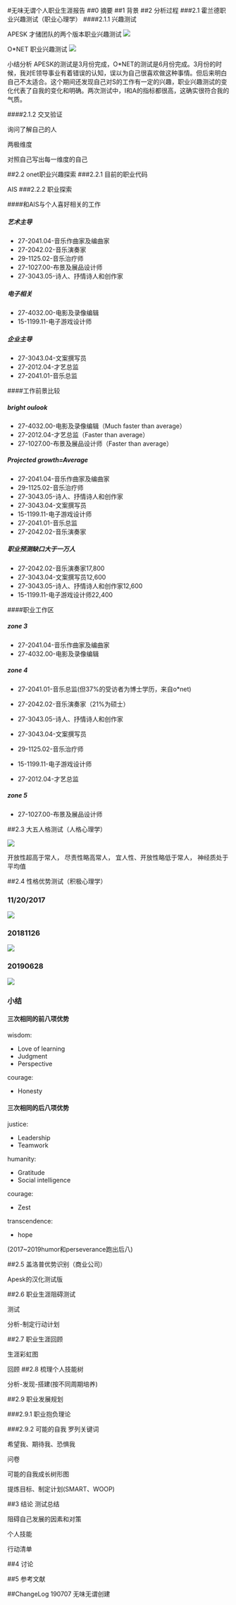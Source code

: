 #无味无谓个人职业生涯报告
##0 摘要
##1 背景
##2 分析过程
###2.1 霍兰德职业兴趣测试（职业心理学）
####2.1.1 兴趣测试

APESK 才储团队的两个版本职业兴趣测试
![](https://pictures-steven.oss-cn-beijing.aliyuncs.com/20190707200417.png)

O*NET 职业兴趣测试
![](https://pictures-steven.oss-cn-beijing.aliyuncs.com/20190707200332.png)

小结分析
APESK的测试是3月份完成，O*NET的测试是6月份完成。3月份的时候，我对E领导事业有着错误的认知，误以为自己很喜欢做这种事情。但后来明白自己不太适合。这个期间还发现自己对S的工作有一定的兴趣，职业兴趣测试的变化代表了自我的变化和明确。两次测试中，I和A的指标都很高，这确实很符合我的气质。

####2.1.2 交叉验证

询问了解自己的人

两极维度

对照自己写出每一维度的自己

##2.2 onet职业兴趣探索
###2.2.1 目前的职业代码

AIS
###2.2.2 职业探索

####和AIS与个人喜好相关的工作

##### 艺术主导

- 27-2041.04-音乐作曲家及编曲家
- 27-2042.02-音乐演奏家
- 29-1125.02-音乐治疗师
- 27-1027.00-布景及展品设计师
- 27-3043.05-诗人、抒情诗人和创作家

##### 电子相关

- 27-4032.00-电影及录像编辑
- 15-1199.11-电子游戏设计师

##### 企业主导

- 27-3043.04-文案撰写员
- 27-2012.04-才艺总监
- 27-2041.01-音乐总监



####工作前景比较

##### bright oulook

- 27-4032.00-电影及录像编辑（Much faster than average）
- 27-2012.04-才艺总监（Faster than average）
- 27-1027.00-布景及展品设计师（Faster than average）

##### Projected growth=Average

- 27-2041.04-音乐作曲家及编曲家
- 29-1125.02-音乐治疗师
- 27-3043.05-诗人、抒情诗人和创作家
- 27-3043.04-文案撰写员
- 15-1199.11-电子游戏设计师
- 27-2041.01-音乐总监
- 27-2042.02-音乐演奏家

##### 职业预测缺口大于一万人

- 27-2042.02-音乐演奏家17,800
- 27-3043.04-文案撰写员12,600
- 27-3043.05-诗人、抒情诗人和创作家12,600
- 15-1199.11-电子游戏设计师22,400

####职业工作区

##### zone 3
- 27-2041.04-音乐作曲家及编曲家
- 27-4032.00-电影及录像编辑

##### zone 4

- 27-2041.01-音乐总监(但37%的受访者为博士学历，来自o*net)
- 27-2042.02-音乐演奏家（21%为硕士）

- 27-3043.05-诗人、抒情诗人和创作家
- 27-3043.04-文案撰写员
- 29-1125.02-音乐治疗师
- 15-1199.11-电子游戏设计师
- 27-2012.04-才艺总监

##### zone 5
- 27-1027.00-布景及展品设计师


##2.3 大五人格测试（人格心理学）

![](https://pictures-steven.oss-cn-beijing.aliyuncs.com/我的人格测试量表预测结果.png)

开放性超高于常人，
尽责性略高常人，
宜人性、开放性略低于常人，
神经质处于平均值

##2.4 性格优势测试（积极心理学）

### 11/20/2017

![](https://pictures-steven.oss-cn-beijing.aliyuncs.com/20190707230608.png)

### 20181126

![](https://pictures-steven.oss-cn-beijing.aliyuncs.com/20190707230702.png)

### 20190628

![](https://pictures-steven.oss-cn-beijing.aliyuncs.com/20190707230751.png)

### 小结

#### 三次相同的前八项优势
wisdom:
- Love of learning
- Judgment
- Perspective

courage:
- Honesty

#### 三次相同的后八项优势
justice:
- Leadership
- Teamwork

humanity:
- Gratitude
- Social intelligence

courage:
- Zest

transcendence:
- hope

(2017~2019humor和perseverance跑出后八)



##2.5 盖洛普优势识别（商业公司）

Apesk的汉化测试版



##2.6 职业生涯阻碍测试

测试

分析-制定行动计划

##2.7 职业生涯回顾

生涯彩虹图

回顾
##2.8 梳理个人技能树

分析-发现-搭建(按不同周期培养)

##2.9 职业发展规划

###2.9.1 职业抱负理论

###2.9.2 可能的自我
罗列关键词

希望我、期待我、恐惧我

问卷

可能的自我成长树形图

提炼目标、制定计划(SMART、WOOP)

##3 结论
测试总结


阻碍自己发展的因素和对策


个人技能


行动清单


##4 讨论

##5 参考文献

##ChangeLog
190707 无味无谓创建

